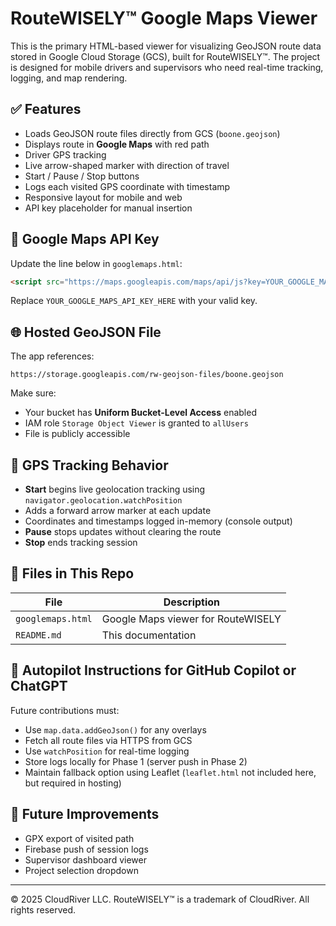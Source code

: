 # RouteWISELY™ Google Maps Viewer

This is the primary HTML-based viewer for visualizing GeoJSON route data stored in Google Cloud Storage (GCS), built for RouteWISELY™. The project is designed for mobile drivers and supervisors who need real-time tracking, logging, and map rendering.

## ✅ Features

- Loads GeoJSON route files directly from GCS (`boone.geojson`)
- Displays route in **Google Maps** with red path
- Driver GPS tracking
- Live arrow-shaped marker with direction of travel
- Start / Pause / Stop buttons
- Logs each visited GPS coordinate with timestamp
- Responsive layout for mobile and web
- API key placeholder for manual insertion

## 🔐 Google Maps API Key

Update the line below in `googlemaps.html`:
```html
<script src="https://maps.googleapis.com/maps/api/js?key=YOUR_GOOGLE_MAPS_API_KEY_HERE"></script>
```

Replace `YOUR_GOOGLE_MAPS_API_KEY_HERE` with your valid key.

## 🌐 Hosted GeoJSON File

The app references:
```
https://storage.googleapis.com/rw-geojson-files/boone.geojson
```

Make sure:
- Your bucket has **Uniform Bucket-Level Access** enabled
- IAM role `Storage Object Viewer` is granted to `allUsers`
- File is publicly accessible

## 🧭 GPS Tracking Behavior

- **Start** begins live geolocation tracking using `navigator.geolocation.watchPosition`
- Adds a forward arrow marker at each update
- Coordinates and timestamps logged in-memory (console output)
- **Pause** stops updates without clearing the route
- **Stop** ends tracking session

## 📁 Files in This Repo

| File              | Description                                |
|-------------------|--------------------------------------------|
| `googlemaps.html` | Google Maps viewer for RouteWISELY         |
| `README.md`       | This documentation                         |

## 🧠 Autopilot Instructions for GitHub Copilot or ChatGPT

Future contributions must:
- Use `map.data.addGeoJson()` for any overlays
- Fetch all route files via HTTPS from GCS
- Use `watchPosition` for real-time logging
- Store logs locally for Phase 1 (server push in Phase 2)
- Maintain fallback option using Leaflet (`leaflet.html` not included here, but required in hosting)

## 🧱 Future Improvements

- GPX export of visited path
- Firebase push of session logs
- Supervisor dashboard viewer
- Project selection dropdown

---

© 2025 CloudRiver LLC. RouteWISELY™ is a trademark of CloudRiver. All rights reserved.
